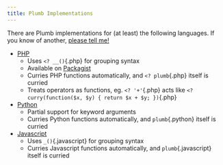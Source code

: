 ```yaml
---
title: Plumb Implementations
---
```

There are Plumb implementations for (at least) the following languages. If you know of another, [please tell me!](/contact.html)

- [PHP](/git/php-plumb)
    - Uses `<? __()`{.php} for grouping syntax
    - Available on [Packagist](https://packagist.org/packages/warbo/plumb)
    - Curries PHP functions automatically, and `<? plumb`{.php} itself is curried
    - Treats operators as functions, eg. `<? '+'`{.php} acts like `<? curry(function($x, $y) { return $x + $y; })`{.php}
- [Python](/git/python-plumb)
    - Partial support for keyword arguments
    - Curries Python functions automatically, and `plumb`{.python} itself is curried
- [Javascript](/git/js-plumb)
    - Uses `_()`{.javascript} for grouping syntax
    - Curries Javascript functions automatically, and `plumb`{.javascript} itself is curried

